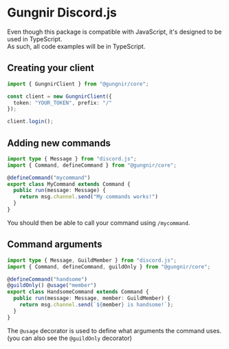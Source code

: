 # Gungnir Discord.js

Even though this package is compatible with JavaScript, it's designed to be used in TypeScript.\
As such, all code examples will be in TypeScript.

## Creating your client
```ts
import { GungnirClient } from "@gungnir/core";

const client = new GungnirClient({
  token: "YOUR_TOKEN", prefix: "/"
});

client.login();
```

## Adding new commands
```ts
import type { Message } from "discord.js";
import { Command, defineCommand } from "@gungnir/core";

@defineCommand("mycommand")
export class MyCommand extends Command {
  public run(message: Message) {
    return msg.channel.send("My commands works!")
  }
}
```

You should then be able to call your command using `/mycommand`.

## Command arguments
```ts
import type { Message, GuildMember } from "discord.js";
import { Command, defineCommand, guildOnly } from "@gungnir/core";

@defineCommand("handsome")
@guildOnly() @usage("member")
export class HandsomeCommand extends Command {
  public run(message: Message, member: GuildMember) {
    return msg.channel.send(`${member} is handsome!`);
  }
}
```

The `@usage` decorator is used to define what arguments the command uses.\
(you can also see the `@guildOnly` decorator) 
